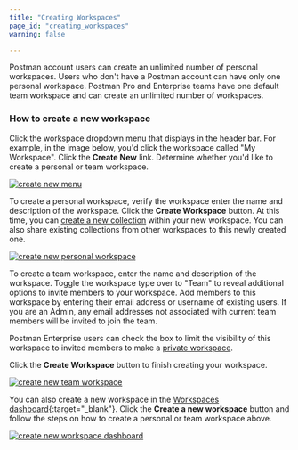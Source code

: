 ```yaml
---
title: "Creating Workspaces"
page_id: "creating_workspaces"
warning: false

---
```


Postman account users can create an unlimited number of personal workspaces. Users who don't have a Postman account can have only one personal workspace. Postman Pro and Enterprise teams have one default team workspace and can create an unlimited number of workspaces.

### How to create a new workspace

Click the workspace dropdown menu that displays in the header bar. For example, in the image below, you'd click the workspace called "My Workspace". Click the **Create New** link. Determine whether you'd like to create a personal or team workspace.
 
 [![create new menu](https://s3.amazonaws.com/postman-static-getpostman-com/postman-docs/WS-create-new-WS-menu.png)](https://s3.amazonaws.com/postman-static-getpostman-com/postman-docs/WS-create-new-WS-menu.png)
 
To create a personal workspace, verify the workspace enter the name and description of the workspace. Click the **Create Workspace** button. At this time, you can [create a new collection](/docs/v6/postman/collections/creating_collections) within your new workspace. You can also share existing collections from other workspaces to this newly created one.

[![create new personal workspace](https://s3.amazonaws.com/postman-static-getpostman-com/postman-docs/enterprise-personal.png)](https://s3.amazonaws.com/postman-static-getpostman-com/postman-docs/enterprise-personal.png)
 
To create a team workspace, enter the name and description of the workspace. Toggle the workspace type over to "Team" to reveal additional options to invite members to your workspace. Add members to this workspace by entering their email address or username of existing users. If you are an Admin, any email addresses not associated with current team members will be invited to join the team. 

Postman Enterprise users can check the box to limit the visibility of this workspace to invited members to make a [private workspace](/docs/v6/postman/workspaces/intro_to_workspaces#private-workspaces). 

Click the **Create Workspace** button to finish creating your workspace.

[![create new team workspace](https://s3.amazonaws.com/postman-static-getpostman-com/postman-docs/enterprise-visibility-checkbox.png)](https://s3.amazonaws.com/postman-static-getpostman-com/postman-docs/enterprise-visibility-checkbox.png)

You can also create a new workspace in the [Workspaces dashboard](https://app.getpostman.com/dashboard){:target="_blank"}. Click the **Create a new workspace** button and follow the steps on how to create a personal or team workspace above.
 
 [![create new workspace dashboard](https://s3.amazonaws.com/postman-static-getpostman-com/postman-docs/WS-allWorkspaces-main.png)](https://s3.amazonaws.com/postman-static-getpostman-com/postman-docs/WS-allWorkspaces-main.png)
